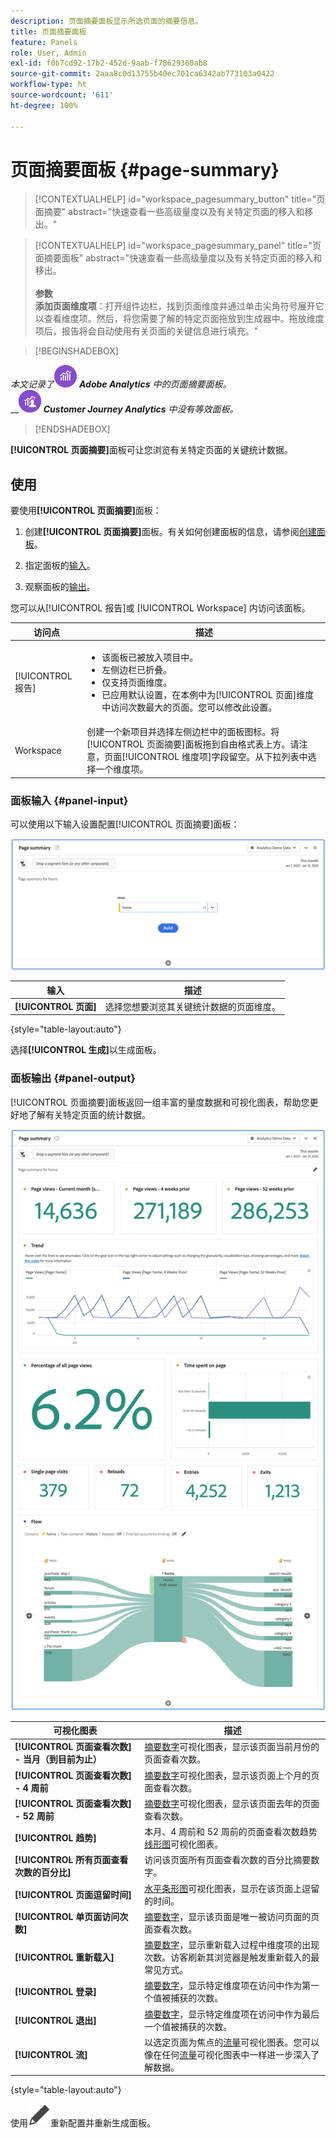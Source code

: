 ```yaml
---
description: 页面摘要面板显示所选页面的摘要信息。
title: 页面摘要面板
feature: Panels
role: User, Admin
exl-id: f0b7cd92-17b2-452d-9aab-f78629360ab8
source-git-commit: 2aaa8c0d13755b40ec701ca6342ab773103a0422
workflow-type: ht
source-wordcount: '611'
ht-degree: 100%

---
```


# 页面摘要面板 {#page-summary}

<!-- markdownlint-disable MD034 -->

>[!CONTEXTUALHELP]
>id="workspace_pagesummary_button"
>title="页面摘要"
>abstract="快速查看一些高级量度以及有关特定页面的移入和移出。"

<!-- markdownlint-enable MD034 -->

<!-- markdownlint-disable MD034 -->

>[!CONTEXTUALHELP]
>id="workspace_pagesummary_panel"
>title="页面摘要面板"
>abstract="快速查看一些高级量度以及有关特定页面的移入和移出。<br/><br/>**参数&#x200B;**<br/>**添加页面维度项**：打开组件边栏，找到页面维度并通过单击尖角符号展开它以查看维度项。然后，将您需要了解的特定页面拖放到生成器中。拖放维度项后，报告将会自动使用有关页面的关键信息进行填充。"

<!-- markdownlint-enable MD034 -->


>[!BEGINSHADEBOX]

_本文记录了_![AdobeAnalytics](/help/assets/icons/AdobeAnalytics.svg) _**Adobe Analytics** 中的页面摘要面板。_<br/>__![CustomerJourneyAnalytics](/help/assets/icons/CustomerJourneyAnalytics.svg) _**Customer Journey Analytics** 中没有等效面板。_

>[!ENDSHADEBOX]

**[!UICONTROL 页面摘要]**&#x200B;面板可让您浏览有关特定页面的关键统计数据。

## 使用

要使用&#x200B;**[!UICONTROL 页面摘要]**&#x200B;面板：

1. 创建&#x200B;**[!UICONTROL 页面摘要]**&#x200B;面板。有关如何创建面板的信息，请参阅[创建面板](panels.md#create-a-panel)。

1. 指定面板的[输入](#panel-input)。

1. 观察面板的[输出](#panel-output)。



您可以从[!UICONTROL 报告]或 [!UICONTROL Workspace] 内访问该面板。

| 访问点 | 描述 |
| --- | --- |
| [!UICONTROL 报告] | <ul><li>该面板已被放入项目中。</li><li>左侧边栏已折叠。</li><li>仅支持页面维度。</li><li>已应用默认设置，在本例中为[!UICONTROL 页面]维度中访问次数最大的页面。您可以修改此设置。</li></ul> |
| Workspace | 创建一个新项目并选择左侧边栏中的面板图标。将[!UICONTROL 页面摘要]面板拖到自由格式表上方。请注意，页面[!UICONTROL 维度项]字段留空。从下拉列表中选择一个维度项。 |

### 面板输入 {#panel-input}

可以使用以下输入设置配置[!UICONTROL 页面摘要]面板：

![页面输入摘要](assets/page-summary-input.png)

| 输入 | 描述 |
| --- | --- |
| **[!UICONTROL 页面]** | 选择您想要浏览其关键统计数据的页面维度。 |

{style="table-layout:auto"}


选择&#x200B;**[!UICONTROL 生成]**&#x200B;以生成面板。

### 面板输出 {#panel-output}

[!UICONTROL 页面摘要]面板返回一组丰富的量度数据和可视化图表，帮助您更好地了解有关特定页面的统计数据。

![页面摘要面板](assets/page-summary-output.png)

| 可视化图表 | 描述 |
| --- | --- |
| **[!UICONTROL 页面查看次数] - 当月（到目前为止）** | [摘要数字](/help/analyze/analysis-workspace/visualizations/summary-number-change.md)可视化图表，显示该页面当前月份的页面查看次数。 |
| **[!UICONTROL 页面查看次数] - 4 周前** | [摘要数字](/help/analyze/analysis-workspace/visualizations/summary-number-change.md)可视化图表，显示该页面上个月的页面查看次数。 |
| **[!UICONTROL 页面查看次数] - 52 周前** | [摘要数字](/help/analyze/analysis-workspace/visualizations/summary-number-change.md)可视化图表，显示该页面去年的页面查看次数。 |
| **[!UICONTROL 趋势]** | 本月、4 周前和 52 周前的页面查看次数趋势[线形图](/help/analyze/analysis-workspace/visualizations/line.md)可视化图表。 |
| **[!UICONTROL 所有页面查看次数的百分比]** | 访问该页面所有页面查看次数的百分比摘要数字。 |
| **[!UICONTROL 页面逗留时间]** | [水平条形图](/help/analyze/analysis-workspace/visualizations/horizontal-bar.md)可视化图表，显示在该页面上逗留的时间。 |
| **[!UICONTROL 单页面访问次数]** | [摘要数字](/help/analyze/analysis-workspace/visualizations/summary-number-change.md)，显示该页面是唯一被访问页面的页面查看次数。 |
| **[!UICONTROL 重新载入]** | [摘要数字](/help/analyze/analysis-workspace/visualizations/summary-number-change.md)，显示重新载入过程中维度项的出现次数。访客刷新其浏览器是触发重新载入的最常见方式。 |
| **[!UICONTROL 登录]** | [摘要数字](/help/analyze/analysis-workspace/visualizations/summary-number-change.md)，显示特定维度项在访问中作为第一个值被捕获的次数。 |
| **[!UICONTROL 退出]** | [摘要数字](/help/analyze/analysis-workspace/visualizations/summary-number-change.md)，显示特定维度项在访问中作为最后一个值被捕获的次数。 |
| **[!UICONTROL 流]** | 以选定页面为焦点的[流量](/help/analyze/analysis-workspace/visualizations/c-flow/flow.md)可视化图表。您可以像在任何[流量](/help/analyze/analysis-workspace/visualizations/c-flow/create-flow.md)可视化图表中一样进一步深入了解数据。 |

{style="table-layout:auto"}

使用![编辑](/help/assets/icons/Edit.svg)重新配置并重新生成面板。
